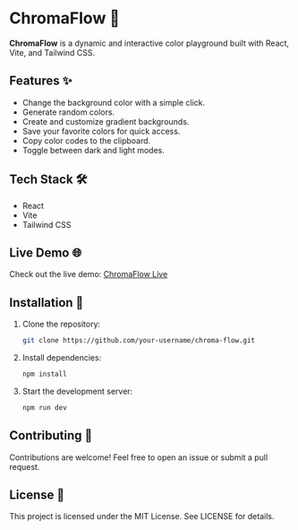 # ChromaFlow 🎨

**ChromaFlow** is a dynamic and interactive color playground built with React, Vite, and Tailwind CSS.

<!-- ![ChromaFlow Demo](./demo.gif) Add a screenshot or GIF here -->

## Features ✨

- Change the background color with a simple click.
- Generate random colors.
- Create and customize gradient backgrounds.
- Save your favorite colors for quick access.
- Copy color codes to the clipboard.
- Toggle between dark and light modes.

## Tech Stack 🛠️

- React
- Vite
- Tailwind CSS

## Live Demo 🌐

Check out the live demo: [ChromaFlow Live]()

## Installation 🚀

1. Clone the repository:
   ```bash
   git clone https://github.com/your-username/chroma-flow.git
   ```
2. Install dependencies:

   ```bash
   npm install
   ```

3. Start the development server:

   ```bash
   npm run dev
   ```

## Contributing 🤝

Contributions are welcome! Feel free to open an issue or submit a pull request.

## License 📄

This project is licensed under the MIT License. See LICENSE for details.
